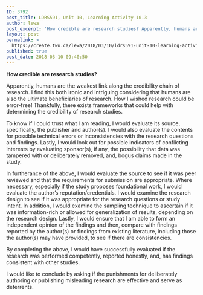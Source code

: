 ```yaml
---
ID: 3792
post_title: LDRS591, Unit 10, Learning Activity 10.3
author: lewa
post_excerpt: 'How credible are research studies? Apparently, humans are the weakest link along the credibility chain of research. I find this both ironic and intriguing considering that humans are also the ultimate beneficiaries of research. How I wished research could be... <a href="https://create.twu.ca/lewa/2018/03/10/ldrs591-unit-10-learning-activity-10-3/"> Continue Reading &rarr;</a>'
layout: post
permalink: >
  https://create.twu.ca/lewa/2018/03/10/ldrs591-unit-10-learning-activity-10-3/
published: true
post_date: 2018-03-10 09:40:50
---
```

<p><strong>How credible are research studies?</strong></p>
<p>Apparently, humans are the weakest link along the credibility chain of research. I find this both ironic and intriguing considering that humans are also the ultimate beneficiaries of research. How I wished research could be error-free! Thankfully, there exists frameworks that could help with determining the credibility of research studies.</p>
<p>To know if I could trust what I am reading, I would evaluate its source, specifically, the publisher and author(s). I would also evaluate the contents for possible technical errors or inconsistencies with the research questions and findings. Lastly, I would look out for possible indicators of conflicting interests by evaluating sponsor(s), if any, the possibility that data was tampered with or deliberately removed, and, bogus claims made in the study.</p>
<p>In furtherance of the above, I would evaluate the source to see if it was peer reviewed and that the requirements for submission are appropriate. Where necessary, especially if the study proposes foundational work, I would evaluate the author’s reputation/credentials. I would examine the research design to see if it was appropriate for the research questions or study intent. In addition, I would examine the sampling technique to ascertain if it was information-rich or allowed for generalization of results, depending on the research design. Lastly, I would ensure that I am able to form an independent opinion of the findings and then, compare with findings reported by the author(s) or findings from existing literature, including those the author(s) may have provided, to see if there are consistencies.</p>
<p>By completing the above, I would have successfully evaluated if the research was performed competently, reported honestly, and, has findings consistent with other studies.</p>
<p>I would like to conclude by asking if the punishments for deliberately authoring or publishing misleading research are effective and serve as deterrents.</p>
<p>&nbsp;</p>